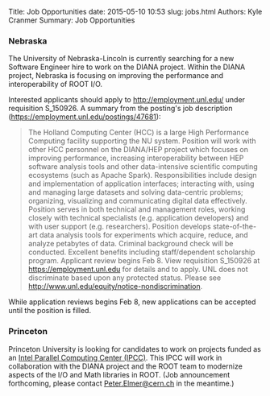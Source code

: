 Title: Job Opportunities
date: 2015-05-10 10:53
slug: jobs.html
Authors: Kyle Cranmer
Summary: Job Opportunities

### Nebraska

The University of Nebraska-Lincoln is currently searching for a new Software Engineer hire to work on the DIANA project.  Within the DIANA project, Nebraska is focusing on improving the performance and interoperability of ROOT I/O.

Interested applicants should apply to http://employment.unl.edu/ under requisition S_150926.  A summary from the posting's job description (https://employment.unl.edu/postings/47681): 

> The Holland Computing Center (HCC) is a large High Performance Computing facility supporting the NU system. Position will work with other HCC personnel on the DIANA/HEP project which focuses on improving performance, increasing interoperability between HEP software analysis tools and other data-intensive scientific computing ecosystems (such as Apache Spark). Responsibilities include design and implementation of application interfaces; interacting with, using and managing large datasets and solving data-centric problems; organizing, visualizing and communicating digital data effectively. Position serves in both technical and management roles, working closely with technical specialists (e.g. application developers) and with user support (e.g. researchers). Position develops state-of-the-art data analysis tools for experiments which acquire, reduce, and analyze petabytes of data. Criminal background check will be conducted. Excellent benefits including staff/dependent scholarship program. Applicant review begins Feb 8. View requisition S_150926 at https://employment.unl.edu for details and to apply. UNL does not discriminate based upon any protected status. Please see http://www.unl.edu/equity/notice-nondiscrimination.

While application reviews begins Feb 8, new applications can be accepted until the position is filled.

### Princeton

Princeton University is looking for candidates to work on projects funded as an [Intel Parallel Computing Center (IPCC)](https://software.intel.com/en-us/ipcc). This IPCC will work in collaboration with the DIANA project and the ROOT team to modernize aspects of the I/O and Math libraries in ROOT. (Job announcement forthcoming, please contact Peter.Elmer@cern.ch in the meantime.)


